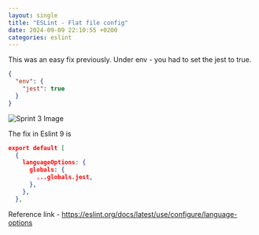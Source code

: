 ```yaml
---
layout: single
title: "ESLint - Flat file config"
date: 2024-09-09 22:10:55 +0200
categories: eslint
---
```


This was an easy fix previously. Under env - you had to set the jest to true.

```json
{
  "env": {
    "jest": true
  }
}
```

<img src="{{ site.url }}{{ site.baseurl }}/assets/images/2024-09-09-eslint-flat-config/eslint-jest-error.png" alt="Sprint 3 Image">

The fix in Eslint 9 is

```json
export default [
  {
    languageOptions: {
      globals: {
        ...globals.jest,
      },
    },
  },
```

Reference link - https://eslint.org/docs/latest/use/configure/language-options

